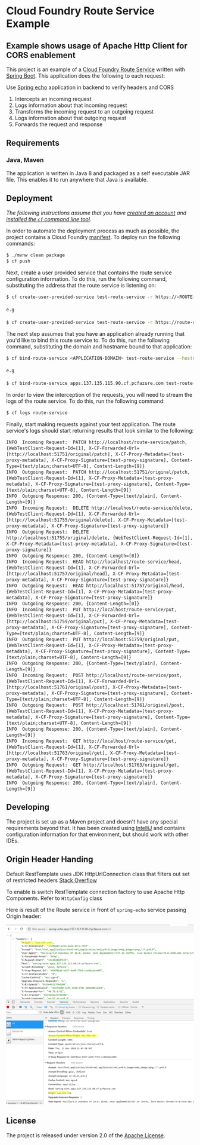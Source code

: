 # Cloud Foundry Route Service Example

## Example shows usage of Apache Http Client for CORS enablement

This project is an example of a [Cloud Foundry Route Service][r] written with [Spring Boot][b].  This application does the following to each request:

Use [Spring echo][e] application in backend to verify headers and CORS

1. Intercepts an incoming request
2. Logs information about that incoming request
3. Transforms the incoming request to an outgoing request
4. Logs information about that outgoing request
5. Forwards the request and response

## Requirements
### Java, Maven
The application is written in Java 8 and packaged as a self executable JAR file. This enables it to run anywhere that Java is available.

## Deployment
_The following instructions assume that you have [created an account][c] and [installed the `cf` command line tool][i]._

In order to automate the deployment process as much as possible, the project contains a Cloud Foundry [manifest][y].  To deploy run the following commands:
```bash
$ ./mvnw clean package
$ cf push
```

Next, create a user provided service that contains the route service configuration information.  To do this, run the following command, substituting the address that the route service is listening on:
```bash
$ cf create-user-provided-service test-route-service -r https://<ROUTE-SERVICE-ADDRESS>

e.g

$ cf create-user-provided-service test-route-service -r https://route-service.apps.137.135.115.90.cf.pcfazure.com

```

The next step assumes that you have an application already running that you'd like to bind this route service to.  To do this, run the following command, substituting the domain and hostname bound to that application:
```bash
$ cf bind-route-service <APPLICATION-DOMAIN> test-route-service --hostname <APPLICATION-HOST>

e.g

$ cf bind-route-service apps.137.135.115.90.cf.pcfazure.com test-route-service --hostname spring-echo
```

In order to view the interception of the requests, you will need to stream the logs of the route service.  To do this, run the following command:
```bash
$ cf logs route-service
```

Finally, start making requests against your test application.  The route service's logs should start returning results that look similar to the following:
```text
INFO  Incoming Request:  PATCH http://localhost/route-service/patch, {WebTestClient-Request-Id=[1], X-CF-Forwarded-Url=[http://localhost:51751/original/patch], X-CF-Proxy-Metadata=[test-proxy-metadata], X-CF-Proxy-Signature=[test-proxy-signature], Content-Type=[text/plain;charset=UTF-8], Content-Length=[9]}
INFO  Outgoing Request:  PATCH http://localhost:51751/original/patch, {WebTestClient-Request-Id=[1], X-CF-Proxy-Metadata=[test-proxy-metadata], X-CF-Proxy-Signature=[test-proxy-signature], Content-Type=[text/plain;charset=UTF-8], Content-Length=[9]}
INFO  Outgoing Response: 200, {Content-Type=[text/plain], Content-Length=[9]}
INFO  Incoming Request:  DELETE http://localhost/route-service/delete, {WebTestClient-Request-Id=[1], X-CF-Forwarded-Url=[http://localhost:51755/original/delete], X-CF-Proxy-Metadata=[test-proxy-metadata], X-CF-Proxy-Signature=[test-proxy-signature]}
INFO  Outgoing Request:  DELETE http://localhost:51755/original/delete, {WebTestClient-Request-Id=[1], X-CF-Proxy-Metadata=[test-proxy-metadata], X-CF-Proxy-Signature=[test-proxy-signature]}
INFO  Outgoing Response: 200, {Content-Length=[0]}
INFO  Incoming Request:  HEAD http://localhost/route-service/head, {WebTestClient-Request-Id=[1], X-CF-Forwarded-Url=[http://localhost:51757/original/head], X-CF-Proxy-Metadata=[test-proxy-metadata], X-CF-Proxy-Signature=[test-proxy-signature]}
INFO  Outgoing Request:  HEAD http://localhost:51757/original/head, {WebTestClient-Request-Id=[1], X-CF-Proxy-Metadata=[test-proxy-metadata], X-CF-Proxy-Signature=[test-proxy-signature]}
INFO  Outgoing Response: 200, {Content-Length=[0]}
INFO  Incoming Request:  PUT http://localhost/route-service/put, {WebTestClient-Request-Id=[1], X-CF-Forwarded-Url=[http://localhost:51759/original/put], X-CF-Proxy-Metadata=[test-proxy-metadata], X-CF-Proxy-Signature=[test-proxy-signature], Content-Type=[text/plain;charset=UTF-8], Content-Length=[9]}
INFO  Outgoing Request:  PUT http://localhost:51759/original/put, {WebTestClient-Request-Id=[1], X-CF-Proxy-Metadata=[test-proxy-metadata], X-CF-Proxy-Signature=[test-proxy-signature], Content-Type=[text/plain;charset=UTF-8], Content-Length=[9]}
INFO  Outgoing Response: 200, {Content-Type=[text/plain], Content-Length=[9]}
INFO  Incoming Request:  POST http://localhost/route-service/post, {WebTestClient-Request-Id=[1], X-CF-Forwarded-Url=[http://localhost:51761/original/post], X-CF-Proxy-Metadata=[test-proxy-metadata], X-CF-Proxy-Signature=[test-proxy-signature], Content-Type=[text/plain;charset=UTF-8], Content-Length=[9]}
INFO  Outgoing Request:  POST http://localhost:51761/original/post, {WebTestClient-Request-Id=[1], X-CF-Proxy-Metadata=[test-proxy-metadata], X-CF-Proxy-Signature=[test-proxy-signature], Content-Type=[text/plain;charset=UTF-8], Content-Length=[9]}
INFO  Outgoing Response: 200, {Content-Type=[text/plain], Content-Length=[9]}
INFO  Incoming Request:  GET http://localhost/route-service/get, {WebTestClient-Request-Id=[1], X-CF-Forwarded-Url=[http://localhost:51763/original/get], X-CF-Proxy-Metadata=[test-proxy-metadata], X-CF-Proxy-Signature=[test-proxy-signature]}
INFO  Outgoing Request:  GET http://localhost:51763/original/get, {WebTestClient-Request-Id=[1], X-CF-Proxy-Metadata=[test-proxy-metadata], X-CF-Proxy-Signature=[test-proxy-signature]}
INFO  Outgoing Response: 200, {Content-Type=[text/plain], Content-Length=[9]}
```

## Developing
The project is set up as a Maven project and doesn't have any special requirements beyond that. It has been created using [IntelliJ][j] and contains configuration information for that environment, but should work with other IDEs.


## Origin Header Handing
Default RestTemplate uses JDK HttpUrlConnection class that filters out set of restricted headers [Stack Overflow][o]

To enable is switch RestTemplate connection factory to use Apache Http Components. Refer to `HttpConfig` class

Here is result of the Route service in front of `spring-echo` service passing Origin header:

![Http Traffic][image]



## License
The project is released under version 2.0 of the [Apache License][a].


[a]: http://www.apache.org/licenses/LICENSE-2.0
[b]: http://spring.io/projects/spring-boot/
[c]: https://console.run.pivotal.io/register
[i]: http://docs.run.pivotal.io/devguide/installcf/install-go-cli.html
[j]: http://www.jetbrains.com/idea/
[r]: http://docs.cloudfoundry.org/services/route-services.html
[y]: manifest.yml
[e]: https://github.com/lenisha/spring-echo-example
[o]: https://stackoverflow.com/questions/41699608/resttemplate-not-passing-origin-header
[bae]: https://www.baeldung.com/httpclient-ssl
[image]: https://github.com/lenisha/route-service-example/raw/resttemplate/http-transcripts.png "Http Traffic"
